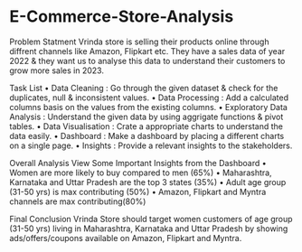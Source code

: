 # E-Commerce-Store-Analysis

Problem Statment
Vrinda store is selling their products online through diffrent channels like Amazon, Flipkart etc. They have a sales data of year 2022 & they want us to analyse this data to understand their customers to grow more sales in 2023.

Task List
• Data Cleaning : Go through the given dataset & check for the duplicates, null & inconsistent values.
• Data Processing : Add a calculated columns basis on the values from the existing columns.
• Exploratory Data Analysis : Understand the given data by using aggrigate functions & pivot tables.
• Data Visualisation : Crate a appropriate charts to understand the data easily.
• Dashboard : Make a dashboard by placing a different charts on a single page.
• Insights : Provide a relevant insights to the stakeholders.

Overall Analysis View
Some Important Insights from the Dashboard
• Women are more likely to buy compared to men (65%)
• Maharashtra, Karnataka and Uttar Pradesh are the top 3 states (35%)
• Adult age group (31-50 yrs) is max contributing (50%)
• Amazon, Flipkart and Myntra channels are max contributing(80%)

Final Conclusion
Vrinda Store should target women customers of age group (31-50 yrs) living in Maharashtra, Karnataka and Uttar Pradesh by showing ads/offers/coupons available on Amazon, Flipkart and Myntra.
